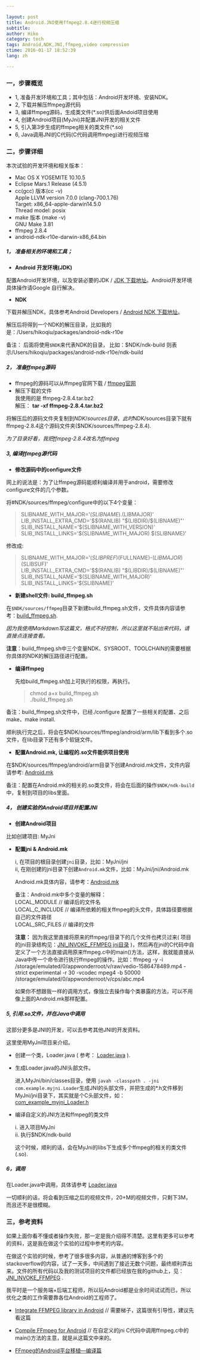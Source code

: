 ```yaml
---

layout: post  
title: Android.JNI使用ffmpeg2.8.4进行视频压缩  
subtitle:   
author: Hiko  
category: tech  
tags: Android,NDK,JNI,ffmpeg,video compression  
ctime: 2016-01-17 18:52:39  
lang: zh  

---
```


### 一，步骤概览

 - 1, 准备开发环境和工具；其中包括：Android开发环境、安装NDK。
 - 2, 下载并解压ffmpeg源代码
 - 3, 编译ffmpeg源码，生成类文件(*.so)供后面Andoid项目使用
 - 4, 创建Android项目(MyJni)并配置JNI开发的相关文件
 - 5, 引入第3步生成的ffmpeg相关的类文件(*.so)
 - 6, Java调用JNI的C代码(C代码调用ffmpeg)进行视频压缩  
 
### 二，步骤详细

本次试验的开发环境和相关版本：

 - Mac OS X YOSEMITE 10.10.5
 - Eclipse Mars.1 Release (4.5.1)
 - cc(gcc) 版本(cc -v)  
    Apple LLVM version 7.0.0 (clang-700.1.76)  
    Target: x86_64-apple-darwin14.5.0  
    Thread model: posix  
 - make 版本 (make -v)  
 	GNU Make 3.81
 - ffmpeg 2.8.4
 - android-ndk-r10e-darwin-x86_64.bin
 
##### 1， 准备相关的环境和工具；

 - **Android 开发环境(JDK)**

配置Android开发环境，以及安装必要的JDK / [JDK 下载地址](http://developer.android.com/sdk/index.html)。Android开发环境具体操作请Google 自行解决。

 - **NDK**

下载并解压NDK，具体参考Android Developers / [Android NDK 下载地址](http://developer.android.com/tools/sdk/ndk/index.html)。

解压后将得到一个NDK的解压目录，比如我的是：/Users/hikoqiu/packages/android-ndk-r10e  

备注： 后面将使用`$NDK`来代表NDK的目录， 比如：$NDK/ndk-build 则表示/Users/hikoqiu/packages/android-ndk-r10e/ndk-build

##### 2， 准备ffmpeg源码

 - ffmpeg的源码可以从ffmpeg官网下载 / [ffmpeg官网](http://www.ffmpeg.org/download.html)
 - 解压下载的文件  
   我使用的是 ffmpeg-2.8.4.tar.bz2  
   解压： **tar -xf ffmpeg-2.8.4.tar.bz2**
   
将解压后的源码文件夹复制到$NDK/sources目录，此时$NDK/sources目录下就有ffmpeg-2.8.4这个源码文件夹($NDK/sources/ffmpeg-2.8.4).  

*为了目录好看，我把ffmpeg-2.8.4改名为ffmpeg*

##### 3, 编译ffmpeg源代码

 - **修改源码中的configure文件**
 
 网上的说法是：为了让ffmpeg源码能顺利编译并用于android，需要修改configure文件的几个参数。
 
 将#NDK/sources/ffmpeg/configure中的以下4个变量：

> SLIBNAME_WITH_MAJOR='$(SLIBNAME).$(LIBMAJOR)'  
> LIB_INSTALL_EXTRA_CMD='$$(RANLIB) "$(LIBDIR)/$(LIBNAME)"'  
> SLIB_INSTALL_NAME='$(SLIBNAME_WITH_VERSION)'  
> SLIB_INSTALL_LINKS='$(SLIBNAME_WITH_MAJOR) $(SLIBNAME)'  

修改成:

> SLIBNAME_WITH_MAJOR='$(SLIBPREF)$(FULLNAME)-$(LIBMAJOR)$(SLIBSUF)'  
> LIB_INSTALL_EXTRA_CMD='$$(RANLIB) "$(LIBDIR)/$(LIBNAME)"'  
> SLIB_INSTALL_NAME='$(SLIBNAME_WITH_MAJOR)'  
> SLIB_INSTALL_LINKS='$(SLIBNAME)'  


 - **新建shell文件: build_ffmpeg.sh**  
  
  在`$NDK/sources/ffmpeg`目录下新建build_ffmpeg.sh文件，文件具体内容请参考：[build_ffmpeg.sh](https://github.com/HikoQiu/JNI_INVOKE_FFMPEG/blob/master/scripts/build_ffmpeg.sh).  
  
  *因为我使用Markdown写这篇文，格式不好控制，所以这里就不贴出来代码，请直接点连接查看。*
   
   **注意**：build_ffmpeg.sh中三个变量NDK、SYSROOT、TOOLCHAIN的需要根据你具体的NDK的解压路径进行配置。


 - **编译ffmpeg**
 
   先给build_ffmpeg.sh加上可执行的权限，再执行。
   
   > chmod a+x build_ffmpeg.sh  
   > ./build_ffmpeg.sh

备注：build_ffmpeg.sh文件中，已经./configure 配置了一些相关的配置、之后make、make install.

顺利执行完之后，将会在$NDK/sources/ffmpeg/android/arm/lib下看到多个.so文件，在lib目录下还有多个软链文件。


 - **配置Android.mk, 让编程的.so文件能供项目使用**

在$NDK/sources/ffmpeg/android/arm目录下创建Android.mk文件，文件内容请参考: [Android.mk](https://github.com/HikoQiu/JNI_INVOKE_FFMPEG/blob/master/scripts/arm/Android.mk)  

备注：配置在Android.mk的相关的.so类文件，将会在后面的操作`$NDK/ndk-build`中，复制到项目的libs里面。

##### 4， 创建实验的Android项目并配置JNI

 - **创建Android项目**
 
 比如创建项目: MyJni
 
  - **配置jni & Android.mk**
  
    i, 在项目的根目录创建`jni`目录，比如：MyJni/jni  
    ii, 在刚创建的jni目录下创建`Android.mk`文件，比如：MyJni/jni/Android.mk  
    
    Android.mk具体内容，请参考：[Android.mk](https://github.com/HikoQiu/JNI_INVOKE_FFMPEG/blob/master/scripts/jni/Android.mk)  
    
    备注：Android.mk中多个变量的解释：  
         LOCAL_MODULE // 编译后的文件名  
         LOCAL_C_INCLUDE // 编译所依赖的相关ffmpeg的头文件，具体路径要根据自己的文件路径  
         LOCAL_SRC_FILES // 编译的文件
         
    **注意：** 因为我这里直接将原来的ffmpeg/目录下的几个文件也拷贝过来( 项目的jni目录结构见：[JNI_INVOKE_FFMPEG jni目录](https://github.com/HikoQiu/JNI_INVOKE_FFMPEG/tree/master/jni) )，然后再在jni的C代码中自定义了一个方法直接调用原来ffmpeg.c中的main()方法，这样，我就能直接从Java中传一个命令进行执行ffmpeg的操作。比如：ffmpeg -y -i /storage/emulated/0/appwonderroot/v/raw/vedio-1586478489.mp4 -strict experimental -r 30 -vcodec mpeg4 -b 50000 /storage/emulated/0/appwonderroot/v/cps/abc.mp4  
    
    如果你不想跟我一样的调用方式，像独立去操作每个类暴露的方法，可以不用像上面的Android.mk那样配置。
    
##### 5, 引用.so文件，并在Java中调用

这部分更多是JNI的开发，可以去参考其他JNI的开发资料。


这里使用MyJni项目来介绍。

 - 创建一个类，Loader.java ( 参考： [Loader.java](https://github.com/HikoQiu/JNI_INVOKE_FFMPEG/blob/master/src/com/example/myjni/Loader.java) ).
 
 - 生成Loader.java的JNI头部文件。  
    
   进入MyJni/bin/classes目录，使用 `javah -classpath . -jni com.example.myjni.Loader`生成JNI的头部文件，并把生成的*.h文件移到MyJni/jni目录下，其实就是个C头部文件，如：[com_example_myjni_Loader.h](https://github.com/HikoQiu/JNI_INVOKE_FFMPEG/blob/master/jni/com_example_myjni_Loader.h)
   
 - 编译自定义的JNI方法和ffmpeg的类文件
 
   i. 进入项目MyJni  
   ii. 执行$NDK/ndk-build
   
   这个时候，顺利的话，会在MyJni的libs下生成多个ffmpeg的相关的类文件(.so).
   
##### 6，调用

在Loader.java中调用，具体请参考 [Loader.java](https://github.com/HikoQiu/JNI_INVOKE_FFMPEG/blob/master/src/com/example/myjni/Loader.java)

一切顺利的话，将会看到压缩之后的视频文件，20+M的视频文件，只剩下3M，而且还不是很模糊。


### 三，参考资料


如果上面你看不懂或者操作失败，那一定是我介绍得不清楚。这里有更多可以参考的资料，这是我在做这个实验的过程中参考的内容。

在做这个实验的时候，参考了很多很多内容，从普通的博客到多个的stackoverflow的内容，试了一天多，中间遇到了接近无数个问题，最终顺利弄出来。文件的所有代码以及我的测试项目的文件都已经放在我的github上，见：[JNI_INVOKE_FFMPEG](https://github.com/HikoQiu/JNI_INVOKE_FFMPEG) .

我平时是一个服务端+后端工程师，所以玩Android都是业余时间试试而已，所以优化之类的工作需要靠各位Android的工程师了。

 - [Integrate FFMPEG library in Android](http://ffmpeg-android.blogspot.com/) // 需要梯子，这篇很有引导性，建议先看这篇  
 - [Compile FFmpeg for Android](http://enoent.fr/blog/2014/06/20/compile-ffmpeg-for-android/)  // 在自定义的jni C代码中调用ffmpeg.c中的main()方法的主意，就是从这篇文中来的。
 
  - [ FFmpeg的Android平台移植—编译篇](http://blog.csdn.net/gobitan/article/details/22750719)
   
